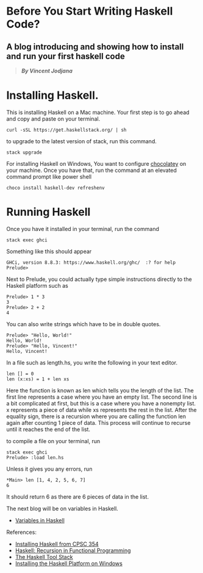 # Before You Start Writing Haskell Code?
## A blog introducing and showing how to install and run your first haskell code
> __*By Vincent Jodjana*__

# Installing Haskell.
This is installing Haskell on a Mac machine. Your first step is to go ahead and copy and paste on your terminal.

    curl -sSL https://get.haskellstack.org/ | sh

to upgrade to the latest version of stack, run this command.

    stack upgrade

For installing Haskell on Windows, 
You want to configure [chocolatey](https://chocolatey.org/install) on your machine.
Once you have that, run the command at an elevated command prompt like power shell

    choco install haskell-dev refreshenv

# Running Haskell
Once you have it installed in your terminal, run the command

    stack exec ghci

Something like this should appear

    GHCi, version 8.8.3: https://www.haskell.org/ghc/  :? for help
    Prelude>

Next to Prelude, you could actually type simple instructions directly to the Haskell platform such as

    Prelude> 1 * 3
    3
    Prelude> 2 + 2
    4

You can also write strings which have to be in double quotes.

    Prelude> "Hello, World!"
    Hello, World!
    Prelude> "Hello, Vincent!"
    Hello, Vincent!

In a file such as length.hs, you write the following in your text editor.

    len [] = 0
    len (x:xs) = 1 + len xs

Here the function is known as len which tells you the length of the list.
The first line represents a case where you have an empty list. The second
line is a bit complicated at first, but this is a case where you have a
nonempty list. x represents a piece of data while xs represents the rest
in the list. After the equality sign, there is a recursion where you are
calling the function len again after counting 1 piece of data. This process
will continue to recurse until it reaches the end of the list.

to compile a file on your terminal, run

    stack exec ghci
    Prelude> :load len.hs
 
 Unless it gives you any errors, run

    *Main> len [1, 4, 2, 5, 6, 7]
    6

It should return 6 as there are 6 pieces of data in the list.

The next blog will be on variables in Haskell.
- [Variables in Haskell]()

References:
- [Installing Haskell from CPSC 354](https://hackmd.io/@alexhkurz/Hk86XnCzD)
- [Haskell: Recursion in Functional Programming](https://hackmd.io/@alexhkurz/H1jUka4Gv)
- [The Haskell Tool Stack](https://docs.haskellstack.org/en/stable/README/)
- [Installing the Haskell Platform on Windows](https://www.haskell.org/platform/windows.html)






